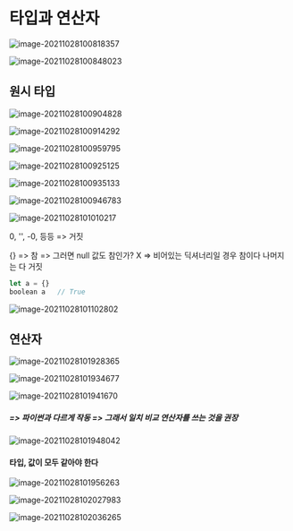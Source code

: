 # 타입과 연산자

![image-20211028100818357](photo/image-20211028100818357.png)



![image-20211028100848023](photo/image-20211028100848023.png)





## 원시 타입

![image-20211028100904828](photo/image-20211028100904828.png)

![image-20211028100914292](photo/image-20211028100914292.png)

![image-20211028100959795](photo/image-20211028100959795.png)



![image-20211028100925125](photo/image-20211028100925125.png)

![image-20211028100935133](photo/image-20211028100935133.png)

![image-20211028100946783](photo/image-20211028100946783.png)





![image-20211028101010217](photo/image-20211028101010217.png)

0, '', -0, 등등 => 거짓

{} => 참 => 그러면 null 값도 참인가? X => 비어있는 딕셔너리일 경우 참이다 나머지는 다 거짓

```javascript
let a = {}
boolean a 	// True
```





![image-20211028101102802](photo/image-20211028101102802.png)





## 연산자

![image-20211028101928365](photo/image-20211028101928365.png)

![image-20211028101934677](photo/image-20211028101934677.png)

![image-20211028101941670](photo/image-20211028101941670.png)

##### => 파이썬과 다르게 작동 => 그래서 일치 비교 연산자를 쓰는 것을 권장



![image-20211028101948042](photo/image-20211028101948042.png)

#### 타입, 값이 모두 같아야 한다



![image-20211028101956263](photo/image-20211028101956263.png)

![image-20211028102027983](photo/image-20211028102027983.png)







![image-20211028102036265](photo/image-20211028102036265.png)
